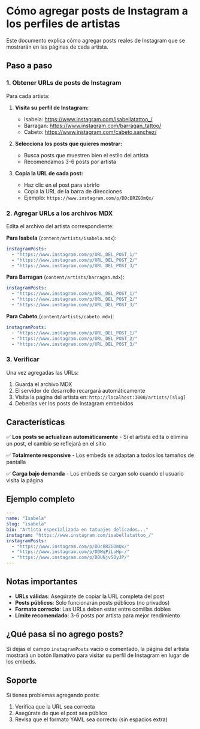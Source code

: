 # Cómo agregar posts de Instagram a los perfiles de artistas

Este documento explica cómo agregar posts reales de Instagram que se mostrarán en las páginas de cada artista.

## Paso a paso

### 1. Obtener URLs de posts de Instagram

Para cada artista:

1. **Visita su perfil de Instagram:**
   - Isabela: https://www.instagram.com/isabellatattoo_/
   - Barragan: https://www.instagram.com/barragan_tattoo/
   - Cabeto: https://www.instagram.com/cabeto.sanchez/

2. **Selecciona los posts que quieres mostrar:**
   - Busca posts que muestren bien el estilo del artista
   - Recomendamos 3-6 posts por artista

3. **Copia la URL de cada post:**
   - Haz clic en el post para abrirlo
   - Copia la URL de la barra de direcciones
   - Ejemplo: `https://www.instagram.com/p/DDcBRZGOmQx/`

### 2. Agregar URLs a los archivos MDX

Edita el archivo del artista correspondiente:

**Para Isabela** (`content/artists/isabela.mdx`):
```yaml
instagramPosts:
  - "https://www.instagram.com/p/URL_DEL_POST_1/"
  - "https://www.instagram.com/p/URL_DEL_POST_2/"
  - "https://www.instagram.com/p/URL_DEL_POST_3/"
```

**Para Barragan** (`content/artists/barragan.mdx`):
```yaml
instagramPosts:
  - "https://www.instagram.com/p/URL_DEL_POST_1/"
  - "https://www.instagram.com/p/URL_DEL_POST_2/"
  - "https://www.instagram.com/p/URL_DEL_POST_3/"
```

**Para Cabeto** (`content/artists/cabeto.mdx`):
```yaml
instagramPosts:
  - "https://www.instagram.com/p/URL_DEL_POST_1/"
  - "https://www.instagram.com/p/URL_DEL_POST_2/"
  - "https://www.instagram.com/p/URL_DEL_POST_3/"
```

### 3. Verificar

Una vez agregadas las URLs:

1. Guarda el archivo MDX
2. El servidor de desarrollo recargará automáticamente
3. Visita la página del artista en: `http://localhost:3000/artists/[slug]`
4. Deberías ver los posts de Instagram embebidos

## Características

✅ **Los posts se actualizan automáticamente** - Si el artista edita o elimina un post, el cambio se reflejará en el sitio

✅ **Totalmente responsive** - Los embeds se adaptan a todos los tamaños de pantalla

✅ **Carga bajo demanda** - Los embeds se cargan solo cuando el usuario visita la página

## Ejemplo completo

```yaml
---
name: "Isabela"
slug: "isabela"
bio: "Artista especializada en tatuajes delicados..."
instagram: "https://www.instagram.com/isabellatattoo_/"
instagramPosts:
  - "https://www.instagram.com/p/DDcBRZGOmQx/"
  - "https://www.instagram.com/p/DDWqPiLuHp-/"
  - "https://www.instagram.com/p/DDUNjvSOyJP/"
---
```

## Notas importantes

- **URLs válidas**: Asegúrate de copiar la URL completa del post
- **Posts públicos**: Solo funcionarán posts públicos (no privados)
- **Formato correcto**: Las URLs deben estar entre comillas dobles
- **Límite recomendado**: 3-6 posts por artista para mejor rendimiento

## ¿Qué pasa si no agrego posts?

Si dejas el campo `instagramPosts` vacío o comentado, la página del artista mostrará un botón llamativo para visitar su perfil de Instagram en lugar de los embeds.

## Soporte

Si tienes problemas agregando posts:
1. Verifica que la URL sea correcta
2. Asegúrate de que el post sea público
3. Revisa que el formato YAML sea correcto (sin espacios extra)
